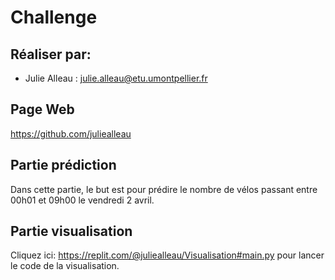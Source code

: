 # Challenge
## Réaliser par:
 * Julie Alleau : julie.alleau@etu.umontpellier.fr

## Page Web 
https://github.com/juliealleau

## Partie prédiction
Dans cette partie, le but est pour prédire le nombre de vélos passant entre 00h01 et 09h00 le vendredi 2 avril.

## Partie visualisation
Cliquez ici: https://replit.com/@juliealleau/Visualisation#main.py pour lancer le code de la visualisation.